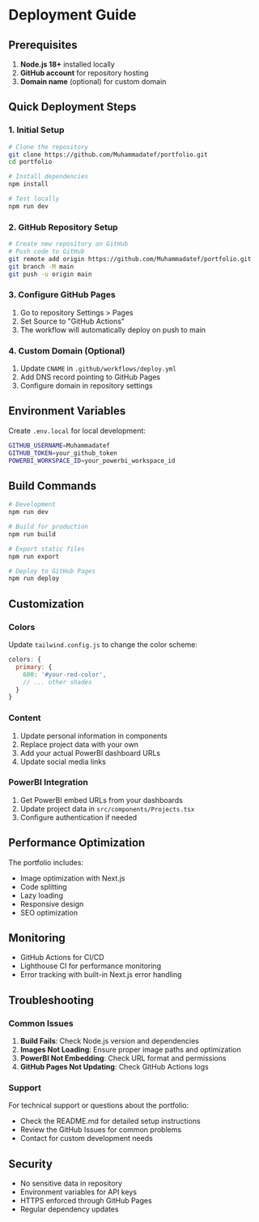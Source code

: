 # Deployment Guide

## Prerequisites

1. **Node.js 18+** installed locally
2. **GitHub account** for repository hosting
3. **Domain name** (optional) for custom domain

## Quick Deployment Steps

### 1. Initial Setup
```bash
# Clone the repository
git clone https://github.com/Muhammadatef/portfolio.git
cd portfolio

# Install dependencies
npm install

# Test locally
npm run dev
```

### 2. GitHub Repository Setup
```bash
# Create new repository on GitHub
# Push code to GitHub
git remote add origin https://github.com/Muhammadatef/portfolio.git
git branch -M main
git push -u origin main
```

### 3. Configure GitHub Pages
1. Go to repository Settings > Pages
2. Set Source to "GitHub Actions"
3. The workflow will automatically deploy on push to main

### 4. Custom Domain (Optional)
1. Update `CNAME` in `.github/workflows/deploy.yml`
2. Add DNS record pointing to GitHub Pages
3. Configure domain in repository settings

## Environment Variables

Create `.env.local` for local development:
```bash
GITHUB_USERNAME=Muhammadatef
GITHUB_TOKEN=your_github_token
POWERBI_WORKSPACE_ID=your_powerbi_workspace_id
```

## Build Commands

```bash
# Development
npm run dev

# Build for production
npm run build

# Export static files
npm run export

# Deploy to GitHub Pages
npm run deploy
```

## Customization

### Colors
Update `tailwind.config.js` to change the color scheme:
```javascript
colors: {
  primary: {
    600: '#your-red-color',
    // ... other shades
  }
}
```

### Content
1. Update personal information in components
2. Replace project data with your own
3. Add your actual PowerBI dashboard URLs
4. Update social media links

### PowerBI Integration
1. Get PowerBI embed URLs from your dashboards
2. Update project data in `src/components/Projects.tsx`
3. Configure authentication if needed

## Performance Optimization

The portfolio includes:
- Image optimization with Next.js
- Code splitting
- Lazy loading
- Responsive design
- SEO optimization

## Monitoring

- GitHub Actions for CI/CD
- Lighthouse CI for performance monitoring
- Error tracking with built-in Next.js error handling

## Troubleshooting

### Common Issues

1. **Build Fails**: Check Node.js version and dependencies
2. **Images Not Loading**: Ensure proper image paths and optimization
3. **PowerBI Not Embedding**: Check URL format and permissions
4. **GitHub Pages Not Updating**: Check GitHub Actions logs

### Support

For technical support or questions about the portfolio:
- Check the README.md for detailed setup instructions
- Review the GitHub Issues for common problems
- Contact for custom development needs

## Security

- No sensitive data in repository
- Environment variables for API keys
- HTTPS enforced through GitHub Pages
- Regular dependency updates